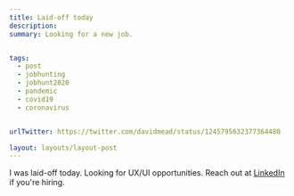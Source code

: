 ```yaml
---
title: Laid-off today
description:
summary: Looking for a new job.


tags:
  - post
  - jobhunting
  - jobhunt2020
  - pandemic
  - covid19
  - coronavirus


urlTwitter: https://twitter.com/davidmead/status/1245795632377364480

layout: layouts/layout-post
---
```

I was laid-off today. Looking for UX/UI opportunities. Reach out at [LinkedIn](https://www.linkedin.com/in/davidmead/ "profile") if you're hiring.